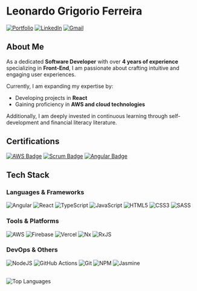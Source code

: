 # Leonardo Grigorio Ferreira

[![Portfolio](https://img.shields.io/badge/Portfolio-green?style=flat)](https://portfolio-leogrigs-projects.vercel.app) [![LinkedIn](https://img.shields.io/badge/LinkedIn-%230077B5.svg?logo=linkedin&logoColor=white)](https://www.linkedin.com/in/leonardo-grigorio-ferreira/) [![Gmail](https://img.shields.io/badge/Gmail-D14836?logo=gmail&logoColor=white)](mailto:leo.grigorio16@gmail.com)

## About Me
As a dedicated **Software Developer** with over **4 years of experience** specializing in **Front-End**, I am passionate about crafting intuitive and engaging user experiences. 

Currently, I am expanding my expertise by:
- Developing projects in **React**
- Gaining proficiency in **AWS and cloud technologies**

Additionally, I am deeply invested in continuous learning through self-development and financial literacy literature.

## Certifications

[![AWS Badge](https://miro.medium.com/v2/resize:fit:64/0*P7dmdm5OCZaMEPOG)](https://www.credly.com/badges/08549e01-a715-4af4-9188-2f7cb18cf207)
[![Scrum Badge](https://github.com/user-attachments/assets/509a802f-9c69-4af8-8339-c22953ae0dad)](https://www.scrumstudy.com/certification/verify?type=SFC&number=964820)
[![Angular Badge](https://github.com/user-attachments/assets/186f5ba0-09f4-48af-9bc5-31284b4c81ba)](https://www.hackerrank.com/certificates/a1e3ef3329f1)

## Tech Stack

### Languages & Frameworks
![Angular](https://img.shields.io/badge/angular-%23DD0031.svg?style=flat&logo=angular&logoColor=white) ![React](https://img.shields.io/badge/react-%2320232a.svg?style=flat&logo=react&logoColor=%2361DAFB) ![TypeScript](https://img.shields.io/badge/typescript-%23007ACC.svg?style=flat&logo=typescript&logoColor=white) ![JavaScript](https://img.shields.io/badge/javascript-%23323330.svg?style=flat&logo=javascript&logoColor=%23F7DF1E) ![HTML5](https://img.shields.io/badge/html5-%23E34F26.svg?style=flat&logo=html5&logoColor=white) ![CSS3](https://img.shields.io/badge/css3-%231572B6.svg?style=flat&logo=css3&logoColor=white) ![SASS](https://img.shields.io/badge/SASS-hotpink.svg?style=flat&logo=SASS&logoColor=white) 

### Tools & Platforms
![AWS](https://img.shields.io/badge/AWS-%23FF9900.svg?style=flat&logo=amazon-aws&logoColor=white) ![Firebase](https://img.shields.io/badge/firebase-%23039BE5.svg?style=flat&logo=firebase) ![Vercel](https://img.shields.io/badge/vercel-%23000000.svg?style=flat&logo=vercel&logoColor=white) ![Nx](https://img.shields.io/badge/nx-143055?style=flat&logo=nx&logoColor=white) ![RxJS](https://img.shields.io/badge/rxjs-%23B7178C.svg?style=flat&logo=reactivex&logoColor=white) 

### DevOps & Others
![NodeJS](https://img.shields.io/badge/node.js-6DA55F?style=flat&logo=node.js&logoColor=white) ![GitHub Actions](https://img.shields.io/badge/github%20actions-%232671E5.svg?style=flat&logo=githubactions&logoColor=white) ![Git](https://img.shields.io/badge/git-%23F05033.svg?style=flat&logo=git&logoColor=white) ![NPM](https://img.shields.io/badge/NPM-%23CB3837.svg?style=flat&logo=npm&logoColor=white) ![Jasmine](https://img.shields.io/badge/jasmine-%238A4182.svg?style=flat&logo=jasmine&logoColor=white)

</br>![Top Languages](https://github-readme-stats.vercel.app/api/top-langs/?username=leogrigs&theme=neon&hide_border=true&include_all_commits=false&count_private=false&layout=compact)
